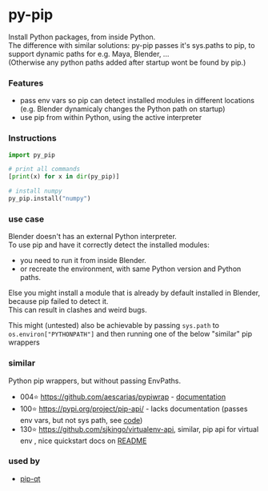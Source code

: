 # py-pip
Install Python packages, from inside Python.  
The difference with similar solutions: py-pip passes it's sys.paths to pip, to support dynamic paths for e.g. Maya, Blender, ...  
(Otherwise any python paths added after startup wont be found by pip.)  

### Features
- pass env vars so pip can detect installed modules in different locations (e.g. Blender dynamicaly changes the Python path on startup)
- use pip from within Python, using the active interpreter

### Instructions
```python
import py_pip

# print all commands
[print(x) for x in dir(py_pip)]

# install numpy
py_pip.install("numpy")
```

### use case
Blender doesn't has an external Python interpreter.   
To use pip and have it correctly detect the installed modules:
- you need to run it from inside Blender.
- or recreate the environment, with same Python version and Python paths.

Else you might install a module that is already by default installed in Blender, because pip failed to detect it.  
This can result in clashes and weird bugs.  

This might (untested) also be achievable by passing `sys.path` to `os.environ["PYTHONPATH"]` and then running one of the below "similar" pip wrappers

### similar
Python pip wrappers, but without passing EnvPaths.

- 004⭐ https://github.com/aescarias/pypiwrap - [documentation](https://aescarias.github.io/pypiwrap/)
- 100⭐ https://pypi.org/project/pip-api/ - lacks documentation (passes env vars, but not sys path, see [code](https://github.com/di/pip-api/blob/master/pip_api/_call.py))
- 130⭐ https://github.com/sjkingo/virtualenv-api, similar, pip api for virtual env , nice quickstart docs on [README](https://github.com/sjkingo/virtualenv-api/blob/master/README.rst)

### used by
- [pip-qt](https://github.com/hannesdelbeke/pip-qt)
